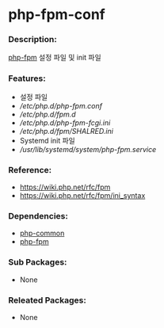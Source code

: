 # php-fpm-conf

### Description:
[php-fpm](pkg-base-php-fpm.md) 설정 파일 및 init 파일

### Features:
* 설정 파일
 * _/etc/php.d/php-fpm.conf_
 * _/etc/php.d/fpm.d_
 * _/etc/php.d/php-fpm-fcgi.ini_
 * _/etc/php.d/fpm/SHALRED.ini_
* Systemd init 파일
 * _/usr/lib/systemd/system/php-fpm.service_

### Reference:
* https://wiki.php.net/rfc/fpm
* https://wiki.php.net/rfc/fpm/ini_syntax

### Dependencies:
* [php-common](pkg-core-php-common.md)
* [php-fpm](pkg-base-php-fpm.md)

### Sub Packages:
* None

### Releated Packages:
* None
